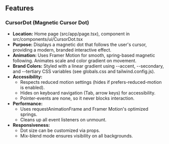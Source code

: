## Features

### CursorDot (Magnetic Cursor Dot)
- **Location:** Home page (src/app/page.tsx), component in src/components/ui/CursorDot.tsx
- **Purpose:** Displays a magnetic dot that follows the user's cursor, providing a modern, branded interactive effect.
- **Animation:** Uses Framer Motion for smooth, spring-based magnetic following. Animates scale and color gradient on movement.
- **Brand Colors:** Styled with a linear gradient using --accent, --secondary, and --tertiary CSS variables (see globals.css and tailwind.config.js).
- **Accessibility:**
  - Respects reduced motion settings (hides if prefers-reduced-motion is enabled).
  - Hides on keyboard navigation (Tab, arrow keys) for accessibility.
  - Pointer-events are none, so it never blocks interaction.
- **Performance:**
  - Uses requestAnimationFrame and Framer Motion's optimized springs.
  - Cleans up all event listeners on unmount.
- **Responsiveness:**
  - Dot size can be customized via props.
  - Mix-blend mode ensures visibility on all backgrounds. 